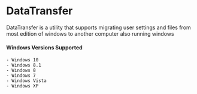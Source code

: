 # DataTransfer

DataTransfer is a utility that supports migrating user settings and files from most edition of windows to another computer also running windows

#### Windows Versions Supported
	- Windows 10
	- Windows 8.1
	- Windows 8
	- Windows 7
	- Windows Vista
	- Windows XP

